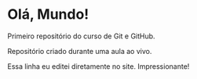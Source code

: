 # Olá, Mundo!
Primeiro repositório do curso de Git e GitHub.

Repositório criado durante uma aula ao vivo.

Essa linha eu editei diretamente no site. Impressionante!
